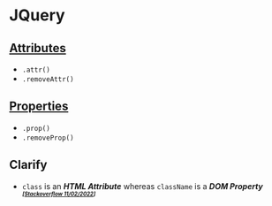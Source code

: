 # JQuery
## [Attributes](jq-attr.html)
- `.attr()`
- `.removeAttr()`
## [Properties](jq-prop.html)
- `.prop()`
- `.removeProp()`
## Clarify
- `class` is an ***HTML Attribute*** whereas `className` is a ***DOM Property*** <small>***<sup>[[Stackoverflow 11/02/2022](https://stackoverflow.com/questions/5874652/prop-vs-attr)]<sup>***</small>